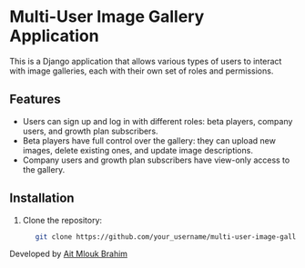 # Multi-User Image Gallery Application

This is a Django application that allows various types of users to interact with image galleries, each with their own set of roles and permissions.

## Features

- Users can sign up and log in with different roles: beta players, company users, and growth plan subscribers.
- Beta players have full control over the gallery: they can upload new images, delete existing ones, and update image descriptions.
- Company users and growth plan subscribers have view-only access to the gallery.

## Installation
    
1. Clone the repository:
    ```bash
       git clone https://github.com/your_username/multi-user-image-gallery.git
      ```

Developed by [Ait Mlouk Brahim](https://github.com/AITMLOUK98/multi-user-django-app)

